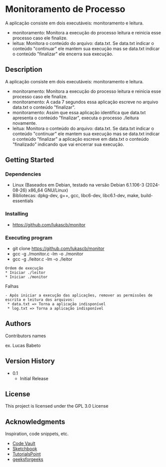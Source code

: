 # Monitoramento de Processo

A aplicação consiste em dois executáveis: monitoramento e leitura.
- monitoramento: Monitora a execução do processo leitura e reinicia esse processo caso ele finalize.
- leitua: Monitora o conteúdo do arquivo: data.txt. Se data.txt indicar o conteúdo "continuar" ele mantem sua execução mas se data.txt indicar o conteúdo "finalizar" ele encerra sua execução.

## Description

A aplicação consiste em dois executáveis: monitoramento e leitura.
- monitoramento: Monitora a execução do processo leitura e reinicia esse processo caso ele finalize.
- monitoramento: A cada 7 segundos essa aplicação escreve no arquivo data.txt o conteúdo "finalizar".
- monitoramento: Assim que essa aplicação identifica que data.txt apresenta o conteúdo "finalizar", executa o processo ./leitura novamente.
- leitua: Monitora o conteúdo do arquivo: data.txt. Se data.txt indicar o conteúdo "continuar" ele mantem sua execução mas se data.txt indicar o conteúdo "finalizar" a aplicação escreve em data.txt o conteúdo "finalizado" indicando que vai encerrar sua execução.

## Getting Started

### Dependencies

* Linux (Baseados em Debian, testado na versão Debian 6.1.106-3 (2024-08-26) x86_64 GNU/Linux)
* Bibliotecas: dpkg-dev, g++, gcc, libc6-dev, libc6.1-dev, make, build-essentials


### Installing

* https://github.com/lukascb/monitor

### Executing program

* git clone https://github.com/lukascb/monitor
* gcc -g ./monitor.c -lm -o ./monitor
* gcc -g ./leitor.c -lm -o ./leitor
```
Ordem de execução
* Iniciar ./leitor
* Iniciar ./monitor
```

Falhas
```
- Após iniciar a execução das aplicações, remover as permissões de escrita e leitura dos arquivos:
 * data.txt => Torna a aplicação indisponível
 * log.txt => Torna a aplicação indisponível
```

## Authors

Contributors names

ex. Lucas Babeto  

## Version History

* 0.1
    * Initial Release

## License

This project is licensed under the GPL 3.0 License 

## Acknowledgments

Inspiration, code snippets, etc.
* [Code Vault](https://code-vault.net/)
* [Sketchbook](https://github.com/ericomeehan/sketchbook/blob/c_pipes/)
* [TutorialsPoint](https://www.tutorialspoint.com/named-pipe-or-fifo-with-example-c-program)
* [geeksforgeeks](https://www.geeksforgeeks.org/named-pipe-fifo-example-c-program/)
